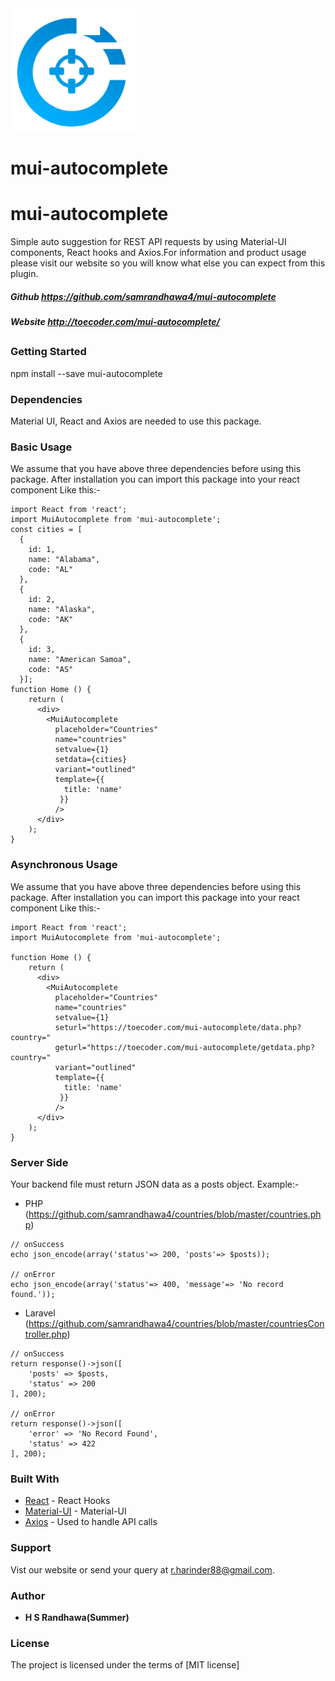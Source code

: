 <img src='Mui-Autoselect.png' alt='logo' width='200px' align="center"/>

# mui-autocomplete



# mui-autocomplete

Simple auto suggestion for REST API requests by using Material-UI components, React hooks and Axios.For information and product usage please visit our website so you will know what else you can expect from this plugin.

##### Github https://github.com/samrandhawa4/mui-autocomplete
##### Website http://toecoder.com/mui-autocomplete/
##
### Getting Started
npm install --save mui-autocomplete

### Dependencies
Material UI, React and Axios are needed to use this package.

### Basic Usage
We assume that you have above three dependencies before using this package. After installation you can import this package into your react component Like this:-

```
import React from 'react';
import MuiAutocomplete from 'mui-autocomplete';
const cities = [
  {
    id: 1,
    name: "Alabama",
    code: "AL"
  },
  {
    id: 2,
    name: "Alaska",
    code: "AK"
  },
  {
    id: 3,
    name: "American Samoa",
    code: "AS"
  }];
function Home () {
    return (
      <div>
        <MuiAutocomplete
          placeholder="Countries"
          name="countries"
          setvalue={1}
          setdata={cities}
          variant="outlined"
          template={{
            title: 'name'
           }}
          />
      </div>
    );
}

```
### Asynchronous Usage
We assume that you have above three dependencies before using this package. After installation you can import this package into your react component Like this:-

```
import React from 'react';
import MuiAutocomplete from 'mui-autocomplete';

function Home () {
    return (
      <div>
        <MuiAutocomplete
          placeholder="Countries"
          name="countries"
          setvalue={1}
          seturl="https://toecoder.com/mui-autocomplete/data.php?country="
          geturl="https://toecoder.com/mui-autocomplete/getdata.php?country="
          variant="outlined"
          template={{
            title: 'name'
           }}
          />
      </div>
    );
}

```
### Server Side
Your backend file must return JSON data as a posts object.
Example:-
* PHP (https://github.com/samrandhawa4/countries/blob/master/countries.php)
```
// onSuccess
echo json_encode(array('status'=> 200, 'posts'=> $posts));

// onError
echo json_encode(array('status'=> 400, 'message'=> 'No record found.'));

```

* Laravel (https://github.com/samrandhawa4/countries/blob/master/countriesController.php)
```
// onSuccess
return response()->json([
    'posts' => $posts,
    'status' => 200
], 200);

// onError
return response()->json([
    'error' => 'No Record Found',
    'status' => 422
], 200);

```

### Built With

* [React](https://reactjs.org/docs/hooks-intro.html) - React Hooks
* [Material-UI](https://material-ui.com) - Material-UI
* [Axios](https://github.com/axios/axios) - Used to handle API calls

### Support
Vist our website or send your query at r.harinder88@gmail.com.
### Author
* **H S Randhawa(Summer)**
### License
The project is licensed under the terms of [MIT license]
